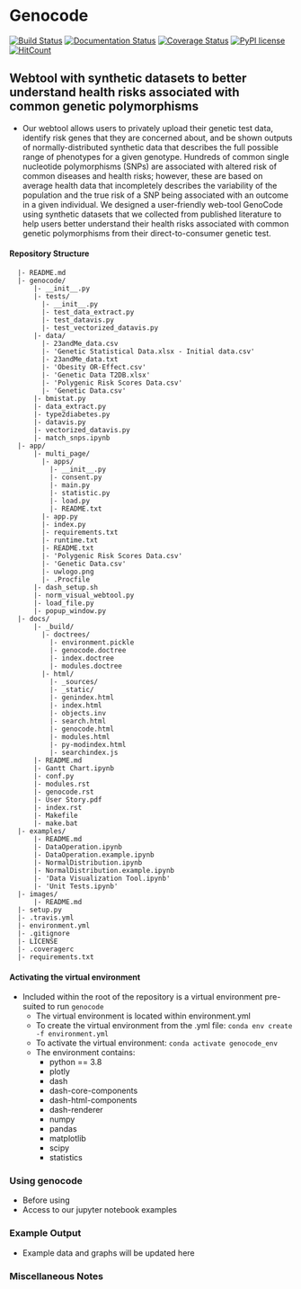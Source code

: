 # Genocode
[![Build Status](https://travis-ci.org/Genes-N-Risks/genocode.svg?branch=master)](https://travis-ci.org/Genes-N-Risks/genocode)
[![Documentation Status](https://readthedocs.org/projects/genocode/badge/?version=latest)](https://genocode.readthedocs.io/en/latest/?badge=latest)
[![Coverage Status](https://coveralls.io/repos/github/Genes-N-Risks/genocode/badge.svg?branch=master)](https://coveralls.io/github/Genes-N-Risks/genocode?branch=master)
[![PyPI license](https://img.shields.io/pypi/l/ansicolortags.svg)](https://pypi.python.org/pypi/ansicolortags/)
[![HitCount](http://hits.dwyl.com/Genes-N-Risks/genocode.svg)](http://hits.dwyl.com/Genes-N-Risks/genocode)
## Webtool with synthetic datasets to better understand health risks associated with common genetic polymorphisms
* Our webtool allows users to privately upload their genetic test data, identify risk genes that they are concerned about, and be shown outputs of normally-distributed synthetic data that describes the full possible range of phenotypes for a given genotype. Hundreds of common single nucleotide polymorphisms (SNPs) are associated with altered risk of common diseases and health risks; however, these are based on average health data that incompletely describes the variability of the population and the true risk of a SNP being associated with an outcome in a given individual. We designed a user-friendly web-tool GenoCode using synthetic datasets that we collected from published literature to help users better understand their health risks associated with common genetic polymorphisms from their direct-to-consumer genetic test.




#### Repository Structure
```
  |- README.md
  |- genocode/
      |- __init__.py
      |- tests/
        |- __init__.py
        |- test_data_extract.py
        |- test_datavis.py
        |- test_vectorized_datavis.py
      |- data/
        |- 23andMe_data.csv 
        |- 'Genetic Statistical Data.xlsx - Initial data.csv' 
        |- 23andMe_data.txt 
        |- 'Obesity OR-Effect.csv'
        |- 'Genetic Data T2DB.xlsx'
        |- 'Polygenic Risk Scores Data.csv'
        |- 'Genetic Data.csv'
      |- bmistat.py
      |- data_extract.py
      |- type2diabetes.py
      |- datavis.py
      |- vectorized_datavis.py
      |- match_snps.ipynb	
  |- app/
      |- multi_page/
        |- apps/
          |- __init__.py
          |- consent.py
          |- main.py
          |- statistic.py
          |- load.py
          |- README.txt
        |- app.py
        |- index.py
        |- requirements.txt
        |- runtime.txt
        |- README.txt
        |- 'Polygenic Risk Scores Data.csv'
        |- 'Genetic Data.csv'
        |- uwlogo.png
        |- .Procfile
      |- dash_setup.sh
      |- norm_visual_webtool.py
      |- load_file.py
      |- popup_window.py
  |- docs/
      |- _build/
        |- doctrees/
          |- environment.pickle
          |- genocode.doctree
          |- index.doctree
          |- modules.doctree
        |- html/
          |- _sources/
          |- _static/
          |- genindex.html
          |- index.html    
          |- objects.inv
          |- search.html
          |- genocode.html  
          |- modules.html  
          |- py-modindex.html 
          |- searchindex.js
      |- README.md
      |- Gantt Chart.ipynb
      |- conf.py
      |- modules.rst
      |- genocode.rst
      |- User Story.pdf
      |- index.rst
      |- Makefile
      |- make.bat
  |- examples/
      |- README.md
      |- DataOperation.ipynb
      |- DataOperation.example.ipynb
      |- NormalDistribution.ipynb
      |- NormalDistribution.example.ipynb
      |- 'Data Visualization Tool.ipynb'
      |- 'Unit Tests.ipynb'
  |- images/
      |- README.md
  |- setup.py
  |- .travis.yml
  |- environment.yml
  |- .gitignore
  |- LICENSE
  |- .coveragerc
  |- requirements.txt

```

#### Activating the virtual environment
* Included within the root of the repository is a virtual environment
pre-suited to run `genocode`
  * The virtual environment is located within environment.yml
  * To create the virtual environment from the .yml file:
  `conda env create -f environment.yml`
  * To activate the virtual environment:
  `conda activate genocode_env`
  * The environment contains:
    * python == 3.8 
    * plotly
    * dash
    * dash-core-components
    * dash-html-components
    * dash-renderer
    * numpy
    * pandas
    * matplotlib
    * scipy
    * statistics
   

### Using genocode
* Before using
* Access to our jupyter notebook examples

### Example Output
* Example data and graphs will be updated here

### Miscellaneous Notes

